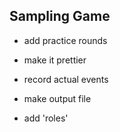 Sampling Game
-------------

- add practice rounds

- make it prettier

- record actual events

- make output file 

- add 'roles'

